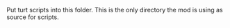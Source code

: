Put turt scripts into this folder. This is the only directory the mod is using as source for scripts.
